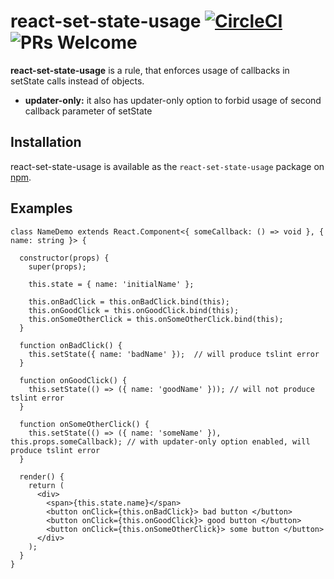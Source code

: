 # react-set-state-usage [![CircleCI](https://circleci.com/gh/sutrkiller/react-set-state-usage/tree/develop.svg?style=svg)](https://circleci.com/gh/sutrkiller/react-set-state-usage/tree/develop) ![PRs Welcome](https://img.shields.io/badge/PRs-welcome-brightgreen.svg)

**react-set-state-usage** is a rule, that enforces usage of callbacks in setState calls instead of objects.

* **updater-only:** it also has updater-only option to forbid usage of second callback parameter of setState

## Installation

react-set-state-usage is available as the `react-set-state-usage` package on [npm](https://www.npmjs.com/).

## Examples

```tsx
class NameDemo extends React.Component<{ someCallback: () => void }, { name: string }> {

  constructor(props) {
    super(props);

    this.state = { name: 'initialName' };

    this.onBadClick = this.onBadClick.bind(this);
    this.onGoodClick = this.onGoodClick.bind(this);
    this.onSomeOtherClick = this.onSomeOtherClick.bind(this);
  }

  function onBadClick() {
    this.setState({ name: 'badName' });  // will produce tslint error
  }
  
  function onGoodClick() {
    this.setState(() => ({ name: 'goodName' })); // will not produce tslint error
  }
  
  function onSomeOtherClick() {
    this.setState(() => ({ name: 'someName' }), this.props.someCallback); // with updater-only option enabled, will produce tslint error
  }

  render() {
    return (
      <div>
        <span>{this.state.name}</span>
        <button onClick={this.onBadClick}> bad button </button>
        <button onClick={this.onGoodClick}> good button </button>
        <button onClick={this.onSomeOtherClick}> some button </button>
      </div>
    );
  }
}
```
